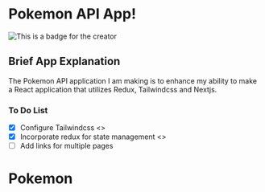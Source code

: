 # Pokemon API App!
![This is a badge for the creator](https://img.shields.io/badge/Made%20By%3A-Christian%20(Lucky)%20Luciano-brightgreen)

## Brief App Explanation 
The Pokemon API application I am making is to enhance my ability to make a React application that utilizes Redux, Tailwindcss and Nextjs.

### To Do List
-[x] Configure Tailwindcss 
<>
-[x] Incorporate redux for state management
<>
-[ ] Add links for multiple pages
# Pokemon
